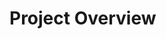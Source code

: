 # Project Overview

<!-- Include the purpose of the project, how to install, usage examples, and contribution instructions. -->